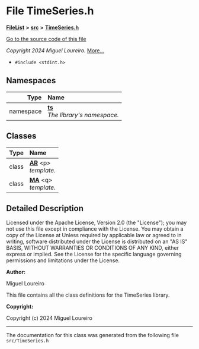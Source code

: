 

# File TimeSeries.h



[**FileList**](files.md) **>** [**src**](dir_68267d1309a1af8e8297ef4c3efbcdba.md) **>** [**TimeSeries.h**](TimeSeries_8h.md)

[Go to the source code of this file](TimeSeries_8h_source.md)

_Copyright 2024 Miguel Loureiro._ [More...](#detailed-description)

* `#include <stdint.h>`













## Namespaces

| Type | Name |
| ---: | :--- |
| namespace | [**ts**](namespacets.md) <br>_The library's namespace._  |


## Classes

| Type | Name |
| ---: | :--- |
| class | [**AR**](classts_1_1AR.md) &lt;p&gt;<br>_template._  |
| class | [**MA**](classts_1_1MA.md) &lt;q&gt;<br>_template._  |


















































## Detailed Description


Licensed under the Apache License, Version 2.0 (the "License"); you may not use this file except in compliance with the License. You may obtain a copy of the License at  Unless required by applicable law or agreed to in writing, software distributed under the License is distributed on an "AS IS" BASIS, WITHOUT WARRANTIES OR CONDITIONS OF ANY KIND, either express or implied. See the License for the specific language governing permissions and limitations under the License.




**Author:**

Miguel Loureiro


This file contains all the class definitions for the TimeSeries library.




**Copyright:**

Copyright (c) 2024 Miguel Loureiro 





    

------------------------------
The documentation for this class was generated from the following file `src/TimeSeries.h`


